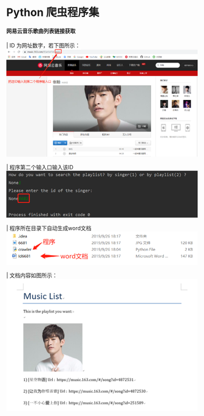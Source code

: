 # Python 爬虫程序集


#### 网易云音乐歌曲列表链接获取

| ID 为网址数字，若下图所示：
![ID](image/music_01.png)

| 程序第二个输入口输入该ID
![ID](image/music_02.png)

| 程序所在目录下自动生成word文档
![ID](image/music_03.png)

| 文档内容如图所示：
![ID](image/music_04.png)
